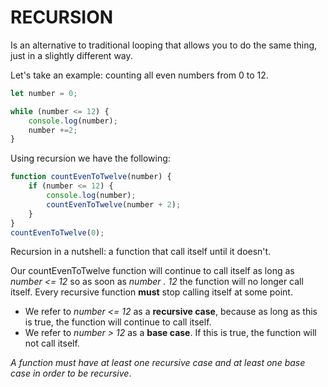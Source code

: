 # RECURSION

Is an alternative to traditional looping that allows you to do the same thing, just in a slightly different way.

Let's take an example: counting all even numbers from 0 to 12.

```javascript
let number = 0;

while (number <= 12) {
    console.log(number);
    number +=2;
}
```

Using recursion we have the following:

```javascript
function countEvenToTwelve(number) {
    if (number <= 12) {
        console.log(number);
        countEvenToTwelve(number + 2);
    }
}
countEvenToTwelve(0);
```
Recursion in a nutshell: a function that call itself until it doesn't.

Our countEvenToTwelve function will continue to call itself as long as *number <= 12* so as soon as *number . 12* the function will no longer call itself.
Every recursive function **must** stop calling itself at some point.

- We refer to *number <= 12* as a **recursive case**, because as long as this is true, the function will continue to call itself.
- We refer to *number > 12* as a **base case**. If this is true, the function will not call itself.

*A function must have at least one recursive case and at least one base case in order to be recursive*.
